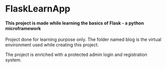 # FlaskLearnApp

#### This project is made while learning the basics of Flask - a python microframework

Project done for learning purpose only.
The folder named blog is the virtual environment used while creating this project.

The project is enriched with a protected admin login and registration system.
 
